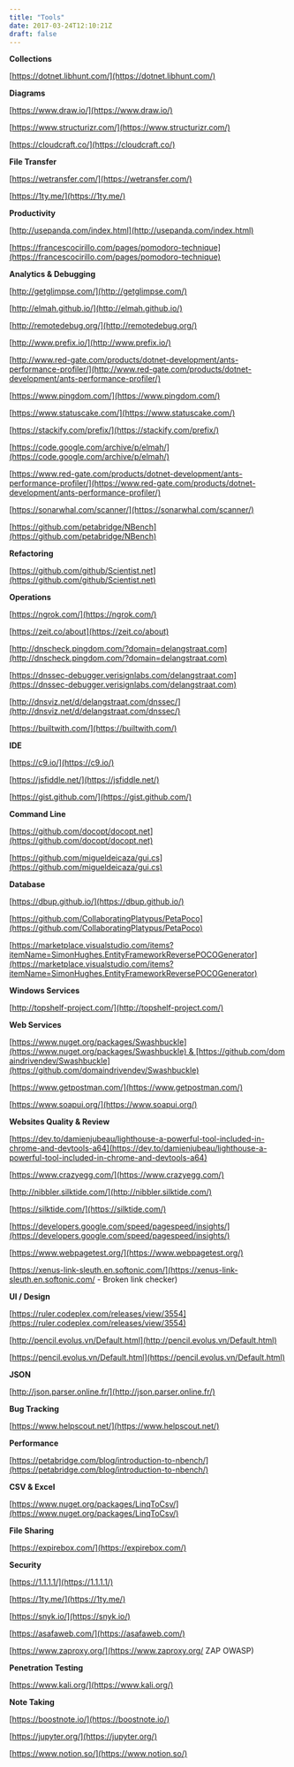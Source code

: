 ```yaml
---
title: "Tools"
date: 2017-03-24T12:10:21Z
draft: false
---
```


**Collections**

[https://dotnet.libhunt.com/](https://dotnet.libhunt.com/)

**Diagrams**

[https://www.draw.io/](https://www.draw.io/)

[https://www.structurizr.com/](https://www.structurizr.com/)

[https://cloudcraft.co/](https://cloudcraft.co/)

**File Transfer**

[https://wetransfer.com/](https://wetransfer.com/)

[https://1ty.me/](https://1ty.me/)

**Productivity**

[http://usepanda.com/index.html](http://usepanda.com/index.html)

[https://francescocirillo.com/pages/pomodoro-technique](https://francescocirillo.com/pages/pomodoro-technique)

**Analytics & Debugging**

[http://getglimpse.com/](http://getglimpse.com/)

[http://elmah.github.io/](http://elmah.github.io/)

[http://remotedebug.org/](http://remotedebug.org/)

[http://www.prefix.io/](http://www.prefix.io/)

[http://www.red-gate.com/products/dotnet-development/ants-performance-profiler/](http://www.red-gate.com/products/dotnet-development/ants-performance-profiler/)

[https://www.pingdom.com/](https://www.pingdom.com/)

[https://www.statuscake.com/](https://www.statuscake.com/)

[https://stackify.com/prefix/](https://stackify.com/prefix/)

[https://code.google.com/archive/p/elmah/](https://code.google.com/archive/p/elmah/)

[https://www.red-gate.com/products/dotnet-development/ants-performance-profiler/](https://www.red-gate.com/products/dotnet-development/ants-performance-profiler/)

[https://sonarwhal.com/scanner/](https://sonarwhal.com/scanner/)

[https://github.com/petabridge/NBench](https://github.com/petabridge/NBench)

**Refactoring**

[https://github.com/github/Scientist.net](https://github.com/github/Scientist.net)

**Operations**

[https://ngrok.com/](https://ngrok.com/)

[https://zeit.co/about](https://zeit.co/about)

[http://dnscheck.pingdom.com/?domain=delangstraat.com](http://dnscheck.pingdom.com/?domain=delangstraat.com)

[https://dnssec-debugger.verisignlabs.com/delangstraat.com](https://dnssec-debugger.verisignlabs.com/delangstraat.com)

[http://dnsviz.net/d/delangstraat.com/dnssec/](http://dnsviz.net/d/delangstraat.com/dnssec/)

[https://builtwith.com/](https://builtwith.com/)

**IDE**

[https://c9.io/](https://c9.io/)

[https://jsfiddle.net/](https://jsfiddle.net/)

[https://gist.github.com/](https://gist.github.com/)

**Command Line**

[https://github.com/docopt/docopt.net](https://github.com/docopt/docopt.net)

[https://github.com/migueldeicaza/gui.cs](https://github.com/migueldeicaza/gui.cs)

**Database**

[https://dbup.github.io/](https://dbup.github.io/)

[https://github.com/CollaboratingPlatypus/PetaPoco](https://github.com/CollaboratingPlatypus/PetaPoco)

[https://marketplace.visualstudio.com/items?itemName=SimonHughes.EntityFrameworkReversePOCOGenerator](https://marketplace.visualstudio.com/items?itemName=SimonHughes.EntityFrameworkReversePOCOGenerator)

**Windows Services**

[http://topshelf-project.com/](http://topshelf-project.com/)

**Web Services**

[https://www.nuget.org/packages/Swashbuckle](https://www.nuget.org/packages/Swashbuckle) & [https://github.com/domaindrivendev/Swashbuckle](https://github.com/domaindrivendev/Swashbuckle)

[https://www.getpostman.com/](https://www.getpostman.com/)

[https://www.soapui.org/](https://www.soapui.org/)

**Websites Quality & Review**

[https://dev.to/damienjubeau/lighthouse-a-powerful-tool-included-in-chrome-and-devtools-a64](https://dev.to/damienjubeau/lighthouse-a-powerful-tool-included-in-chrome-and-devtools-a64)

[https://www.crazyegg.com/](https://www.crazyegg.com/)

[http://nibbler.silktide.com/](http://nibbler.silktide.com/)

[https://silktide.com/](https://silktide.com/)

[https://developers.google.com/speed/pagespeed/insights/](https://developers.google.com/speed/pagespeed/insights/)

[https://www.webpagetest.org/](https://www.webpagetest.org/)

[https://xenus-link-sleuth.en.softonic.com/](https://xenus-link-sleuth.en.softonic.com/ - Broken link checker)


**UI / Design**

[https://ruler.codeplex.com/releases/view/3554](https://ruler.codeplex.com/releases/view/3554)

[http://pencil.evolus.vn/Default.html](http://pencil.evolus.vn/Default.html)

[https://pencil.evolus.vn/Default.html](https://pencil.evolus.vn/Default.html)

**JSON**

[http://json.parser.online.fr/](http://json.parser.online.fr/)

**Bug Tracking**

[https://www.helpscout.net/](https://www.helpscout.net/)

**Performance**

[https://petabridge.com/blog/introduction-to-nbench/](https://petabridge.com/blog/introduction-to-nbench/)

**CSV & Excel**

[https://www.nuget.org/packages/LinqToCsv/](https://www.nuget.org/packages/LinqToCsv/)

**File Sharing**

[https://expirebox.com/](https://expirebox.com/)

**Security**

[https://1.1.1.1/](https://1.1.1.1/)

[https://1ty.me/](https://1ty.me/)

[https://snyk.io/](https://snyk.io/)

[https://asafaweb.com/](https://asafaweb.com/)

[https://www.zaproxy.org/](https://www.zaproxy.org/ ZAP OWASP)

**Penetration Testing**

[https://www.kali.org/](https://www.kali.org/)

**Note Taking**

[https://boostnote.io/](https://boostnote.io/)

[https://jupyter.org/](https://jupyter.org/)

[https://www.notion.so/](https://www.notion.so/)